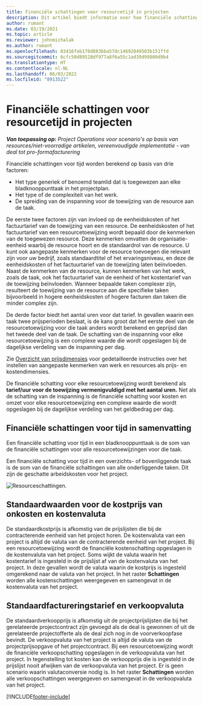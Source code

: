 ```yaml
---
title: Financiële schattingen voor resourcetijd in projecten
description: Dit artikel biedt informatie over hoe financiële schattingen voor tijd worden berekend.
author: rumant
ms.date: 03/19/2021
ms.topic: article
ms.reviewer: johnmichalak
ms.author: rumant
ms.openlocfilehash: 03416feb178d883bba57dc14692049503b151ffd
ms.sourcegitcommit: 6cfc50d89528df977a8f6a55c1ad39d99800d9b4
ms.translationtype: HT
ms.contentlocale: nl-NL
ms.lasthandoff: 06/03/2022
ms.locfileid: "8913522"
---
```

# <a name="financial-estimates-for-resource-time-on-projects"></a>Financiële schattingen voor resourcetijd in projecten

_**Van toepassing op:** Project Operations voor scenario's op basis van resources/niet-voorradige artikelen, vereenvoudigde implementatie - van deal tot pro-formafacturering_

Financiële schattingen voor tijd worden berekend op basis van drie factoren: 

- Het type generiek of benoemd teamlid dat is toegewezen aan elke bladknooppunttaak in het projectplan. 
- Het type of de complexiteit van het werk.
- De spreiding van de inspanning voor de toewijzing van de resource aan de taak. 

De eerste twee factoren zijn van invloed op de eenheidskosten of het factuurtarief van de toewijzing van een resource. De eenheidskosten of het factuurtarief van een resourcetoewijzing wordt bepaald door de kenmerken van de toegewezen resource. Deze kenmerken omvatten de organisatie-eenheid waarbij de resource hoort en de standaardrol van de resource. U kunt ook aangepaste kenmerken voor de resource toevoegen die relevant zijn voor uw bedrijf, zoals standaardtitel of het ervaringsniveau, en deze de eenheidskosten of het factuurtarief van de toewijzing laten beïnvloeden.
Naast de kenmerken van de resource, kunnen kenmerken van het werk, zoals de taak, ook het factuurtarief van de eenheid of het kostentarief van de toewijzing beïnvloeden. Wanneer bepaalde taken complexer zijn, resulteert de toewijzing van de resource aan die specifieke taken bijvoorbeeld in hogere eenheidskosten of hogere facturen dan taken die minder complex zijn.   

De derde factor biedt het aantal uren voor dat tarief. In gevallen waarin een taak twee prijsperioden beslaat, is de kans groot dat het eerste deel van de resourcetoewijzing voor die taak anders wordt berekend en geprijsd dan het tweede deel van de taak. De schatting van de inspanning voor elke resourcetoewijzing is een complexe waarde die wordt opgeslagen bij de dagelijkse verdeling van de inspanning per dag.

Zie [Overzicht van prijsdimensies](../pricing-costing/pricing-dimensions-overview.md) voor gedetailleerde instructies over het instellen van aangepaste kenmerken van werk en resources als prijs- en kostendimensies.

De financiële schatting voor elke resourcetoewijzing wordt berekend als **tarief/uur voor de toewijzing vermenigvuldigd met het aantal uren.**  Net als de schatting van de inspanning is de financiële schatting voor kosten en omzet voor elke resourcetoewijzing een complexe waarde die wordt opgeslagen bij de dagelijkse verdeling van het geldbedrag per dag. 

## <a name="summarizing-financial-estimates-for-time"></a>Financiële schattingen voor tijd in samenvatting
Een financiële schatting voor tijd in een bladknooppunttaak is de som van de financiële schattingen voor alle resourcetoewijzingen voor die taak.

Een financiële schatting voor tijd in een overzichts- of bovenliggende taak is de som van de financiële schattingen van alle onderliggende taken. Dit zijn de geschatte arbeidskosten voor het project. 

![Resourceschattingen.](./media/navigation12.png)

## <a name="default-cost-price-and-cost-currency"></a>Standaardwaarden voor de kostprijs van onkosten en kostenvaluta

De standaardkostprijs is afkomstig van de prijslijsten die bij de contracterende eenheid van het project horen. De kostenvaluta van een project is altijd de valuta van de contracterende eenheid van het project. Bij een resourcetoewijzing wordt de financiële kostenschatting opgeslagen in de kostenvaluta van het project. Soms wijkt de valuta waarin het kostentarief is ingesteld in de prijslijst af van de kostenvaluta van het project. In deze gevallen wordt de valuta waarin de kostprijs is ingesteld omgerekend naar de valuta van het project. In het raster **Schattingen** worden alle kostenschattingen weergegeven en samengevat in de kostenvaluta van het project. 

## <a name="default-bill-rate-and-sales-currency"></a>Standaardfactureringstarief en verkoopvaluta

De standaardverkoopprijs is afkomstig uit de projectprijslijsten die bij het gerelateerde projectcontract zijn gevoegd als de deal is gewonnen of uit de gerelateerde projectofferte als de deal zich nog in de voorverkoopfase bevindt. De verkoopvaluta van het project is altijd de valuta van de projectprijsopgave of het projectcontract. Bij een resourcetoewijzing wordt de financiële verkoopschatting opgeslagen in de verkoopvaluta van het project. In tegenstelling tot kosten kan de verkoopprijs die is ingesteld in de prijslijst nooit afwijken van de verkoopvaluta van het project. Er is geen scenario waarin valutaconversie nodig is. In het raster **Schattingen** worden alle verkoopschattingen weergegeven en samengevat in de verkoopvaluta van het project. 

[!INCLUDE[footer-include](../includes/footer-banner.md)]
